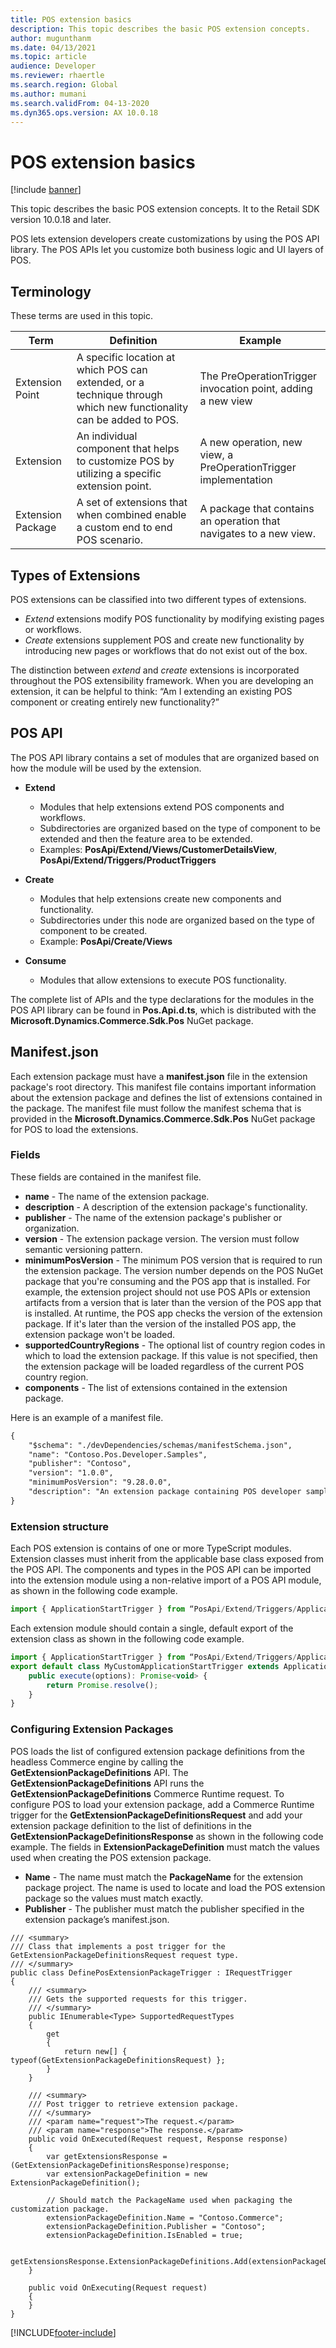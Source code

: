 ```yaml
---
title: POS extension basics
description: This topic describes the basic POS extension concepts.
author: mugunthanm
ms.date: 04/13/2021
ms.topic: article
audience: Developer
ms.reviewer: rhaertle
ms.search.region: Global
ms.author: mumani
ms.search.validFrom: 04-13-2020
ms.dyn365.ops.version: AX 10.0.18
---
```


# POS extension basics

[!include [banner](../../../includes/banner.md)]

This topic describes the basic POS extension concepts. It to the Retail SDK version 10.0.18 and later.

POS lets extension developers create customizations by using the POS API library.  The POS APIs let you customize both business logic and UI layers of POS.

## Terminology

These terms are used in this topic.

Term | Definition | Example
---|---|---
Extension Point | A specific location at which POS can extended, or a technique through which new functionality can be added to POS. | The PreOperationTrigger invocation point, adding a new view
Extension | An individual component that helps to customize POS by utilizing a specific extension point. | A new operation, new view, a PreOperationTrigger implementation
Extension Package | A set of extensions that when combined enable a custom end to end POS scenario. | A package that contains an operation that navigates to a new view.

## Types of Extensions

POS extensions can be classified into two different types of extensions.

+ *Extend* extensions modify POS functionality by modifying existing pages or workflows.
+ *Create* extensions supplement POS and create new functionality by introducing new pages or workflows that do not exist out of the box.

The distinction between *extend* and *create* extensions is incorporated throughout the POS extensibility framework. When you are developing an extension, it can be helpful to think: “Am I extending an existing POS component or creating entirely new functionality?”

## POS API

The POS API library contains a set of modules that are organized based on how the module will be used by the extension.

+ **Extend**
    + Modules that help extensions extend POS components and workflows.
    + Subdirectories are organized based on the type of component to be extended and then the feature area to be extended.
    + Examples: **PosApi/Extend/Views/CustomerDetailsView**, **PosApi/Extend/Triggers/ProductTriggers**

+ **Create**
    + Modules that help extensions create new components and functionality.
    + Subdirectories under this node are organized based on the type of component to be created.
    + Example: **PosApi/Create/Views**

+ **Consume**
    + Modules that allow extensions to execute POS functionality.

The complete list of APIs and the type declarations for the modules in the POS API library can be found in **Pos.Api.d.ts**, which is distributed with the **Microsoft.Dynamics.Commerce.Sdk.Pos** NuGet package.

## Manifest.json

Each extension package must have a **manifest.json** file in the extension package's root directory. This manifest file contains important information about the extension package and defines the list of extensions contained in the package. The manifest file must follow the manifest schema that is provided in the **Microsoft.Dynamics.Commerce.Sdk.Pos** NuGet package for POS to load the extensions.

### Fields

These fields are contained in the manifest file.

+ **name** - The name of the extension package.
+ **description** - A description of the extension package's functionality.
+ **publisher** - The name of the extension package's publisher or organization.
+ **version** - The extension package version. The version must follow semantic versioning pattern.
+ **minimumPosVersion** - The minimum POS version that is required to run the extension package. The version number depends on the POS NuGet package that you're consuming and the POS app that is installed. For example, the extension project should not use POS APIs or extension artifacts from a version that is later than the version of the POS app that is installed. At runtime, the POS app checks the version of the extension package. If it's later than the version of the installed POS app, the extension package won't be loaded.
+ **supportedCountryRegions** - The optional list of country region codes in which to load the extension package. If this value is not specified, then the extension package will be loaded regardless of the current POS country region.
+ **components** - The list of extensions contained in the extension package.

Here is an example of a manifest file.

```XML
{
    "$schema": "./devDependencies/schemas/manifestSchema.json",
    "name": "Contoso.Pos.Developer.Samples",
    "publisher": "Contoso",
    "version": "1.0.0",
    "minimumPosVersion": "9.28.0.0",
    "description": "An extension package containing POS developer samples to showcase various types of POS extensions.",
}
```

### Extension structure

Each POS extension is contains of one or more TypeScript modules. Extension classes must inherit from the applicable base class exposed from the POS API. The components and types in the POS API can be imported into the extension module using a non-relative import of a POS API module, as shown in the following code example.

```JavaScript
import { ApplicationStartTrigger } from “PosApi/Extend/Triggers/ApplicationTriggers”;
```

Each extension module should contain a single, default export of the extension class as shown in the following code example.

```JavaScript
import { ApplicationStartTrigger } from “PosApi/Extend/Triggers/ApplicationTriggers”;
export default class MyCustomApplicationStartTrigger extends ApplicationStartTrigger {
    public execute(options): Promise<void> {
        return Promise.resolve();
    }
}
```

### Configuring Extension Packages

POS loads the list of configured extension package definitions from the headless Commerce engine by calling the **GetExtensionPackageDefinitions** API. The **GetExtensionPackageDefinitions** API runs the **GetExtensionPackageDefinitions** Commerce Runtime request. To configure POS to load your extension package, add a Commerce Runtime trigger for the **GetExtensionPackageDefinitionsRequest** and add your extension package definition to the list of definitions in the **GetExtensionPackageDefinitionsResponse** as shown in the following code example.
The fields in **ExtensionPackageDefinition** must match the values used when creating the POS extension package.

+ **Name** - The name must match the **PackageName** for the extension package project. The name is used to locate and load the POS extension package so the values must match exactly.
+ **Publisher** - The publisher must match the publisher specified in the extension package’s manifest.json.

```CSharp
/// <summary>
/// Class that implements a post trigger for the GetExtensionPackageDefinitionsRequest request type.
/// </summary>
public class DefinePosExtensionPackageTrigger : IRequestTrigger
{
    /// <summary>
    /// Gets the supported requests for this trigger.
    /// </summary>
    public IEnumerable<Type> SupportedRequestTypes
    {
        get
        {
            return new[] { typeof(GetExtensionPackageDefinitionsRequest) };
        }
    }

    /// <summary>
    /// Post trigger to retrieve extension package.
    /// </summary>
    /// <param name="request">The request.</param>
    /// <param name="response">The response.</param>
    public void OnExecuted(Request request, Response response)
    {
        var getExtensionsResponse = (GetExtensionPackageDefinitionsResponse)response;
        var extensionPackageDefinition = new ExtensionPackageDefinition();

        // Should match the PackageName used when packaging the customization package.
        extensionPackageDefinition.Name = "Contoso.Commerce";
        extensionPackageDefinition.Publisher = "Contoso";
        extensionPackageDefinition.IsEnabled = true;

        getExtensionsResponse.ExtensionPackageDefinitions.Add(extensionPackageDefinition);
    }

    public void OnExecuting(Request request)
    {
    }
}
```

[!INCLUDE[footer-include](../../../includes/footer-banner.md)]
